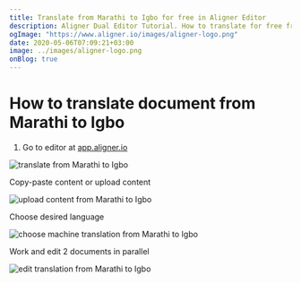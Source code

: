 ```yaml
---
title: Translate from Marathi to Igbo for free in Aligner Editor
description: Aligner Dual Editor Tutorial. How to translate for free from Marathi to Igbo. Aligner is multilingual document management platform. 
ogImage: "https://www.aligner.io/images/aligner-logo.png"
date: 2020-05-06T07:09:21+03:00
image: ../images/aligner-logo.png
onBlog: true
---
```


# How to translate document from Marathi to Igbo

1. Go to editor at [app.aligner.io](https://app.aligner.io "Aligner App web page")

![translate from Marathi to Igbo](../aligner-blank-editor.png "translate from Marathi to Igbo")

Copy-paste content or upload content

![upload content from Marathi to Igbo](../aligner-uploaded-document.png "upload content from Marathi to Igbo")

Choose desired language

![choose machine translation from Marathi to Igbo](../aligner-language-dropdown.png "choose machine translation from Marathi to Igbo")

Work and edit 2 documents in parallel

![edit translation from Marathi to Igbo](../aligner-double-sitded-editor.png "edit translation from Marathi to Igbo")


